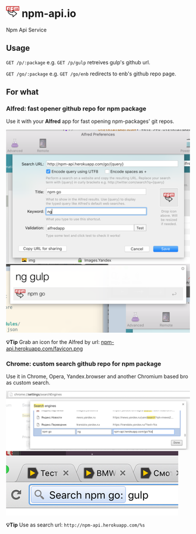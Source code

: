 # ![logo](favicon.png) npm-api.io
Npm Api Service

## Usage

`GET /p/:package` e.g. `GET /p/gulp`
retreives gulp's github url.

`GET /go/:package` e.g. `GET /go/enb`
redirects to enb's github repo page.

## For what
### Alfred: fast opener github repo for npm package
Use it with your **Alfred** app for fast opening npm-packages' git repos.

![Alfred.app npm-go — setup](alfred-setup.png)
![Alfred.app npm-go — use](alfred-use.png)

**💡Tip** Grab an icon for the Alfred by url: [npm-api.herokuapp.com/favicon.png](http://npm-api.herokuapp.com/favicon.png)

### Chrome: custom search github repo for npm package
Use it in Chrome, Opera, Yandex.browser and another Chromium based bro as custom search.

![Chrome.app npm-go — setup](chrome-setup.png)
![Chrome.app npm-go — use](chrome-use.png)

**💡Tip** Use as search url: `http://npm-api.herokuapp.com/%s`